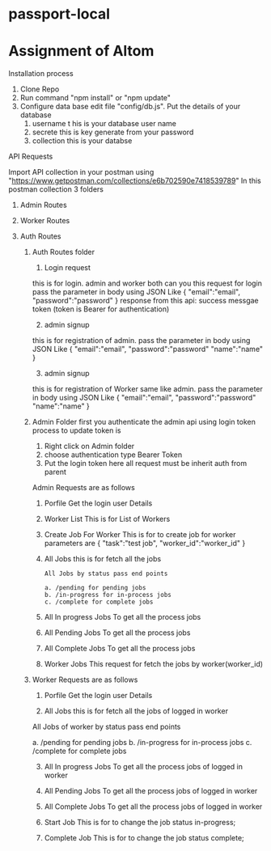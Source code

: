 # passport-local

# Assignment of Altom

Installation process

1. Clone Repo
2. Run command "npm install" or "npm update"
3. Configure data base edit file "config/db.js". Put the details of your database
   1. username t
      his is your database user name
   2. secrete
      this is key generate from your password
   3. collection
      this is your databse

API Requests

Import API collection in your postman using "https://www.getpostman.com/collections/e6b702590e7418539789"
In this postman collection 3 folders

1.  Admin Routes
2.  Worker Routes
3.  Auth Routes

    1.  Auth Routes folder

        1. Login request

        this is for login. admin and worker both can you this request for login
        pass the parameter in body using JSON Like
        {
        "email":"email",
        "password":"password"
        }
        response from this api:
        success messgae
        token (token is Bearer for authentication)

        2. admin signup

        this is for registration of admin.
        pass the parameter in body using JSON Like
        {
        "email":"email",
        "password":"password"
        "name":"name"
        }

        3. admin signup

        this is for registration of Worker same like admin.
        pass the parameter in body using JSON Like
        {
        "email":"email",
        "password":"password"
        "name":"name"
        }

    2.  Admin Folder
        first you authenticate the admin api using login token
        process to update token is

        1. Right click on Admin folder
        2. choose authentication type Bearer Token
        3. Put the login token here
           all request must be inherit auth from parent

        Admin Requests are as follows

        1.  Porfile
            Get the login user Details
        2.  Worker List
            This is for List of Workers
        3.  Create Job For Worker
            This is for to create job for worker
            parameters are
            {
            "task":"test job",
            "worker_id":"worker_id"
            }
        4.  All Jobs
            this is for fetch all the jobs

                All Jobs by status pass end points

                a. /pending for pending jobs
                b. /in-progress for in-process jobs
                c. /complete for complete jobs

        5.  All In progress Jobs
            To get all the process jobs

        6.  All Pending Jobs
            To get all the process jobs

        7.  All Complete Jobs
            To get all the process jobs
        8.  Worker Jobs
            This request for fetch the jobs by worker(worker_id)

    3.  Worker Requests are as follows

        1. Porfile
           Get the login user Details

        2. All Jobs
           this is for fetch all the jobs of logged in worker

        All Jobs of worker by status pass end points

        a. /pending for pending jobs
        b. /in-progress for in-process jobs
        c. /complete for complete jobs

        3.  All In progress Jobs
            To get all the process jobs of logged in worker

        4.  All Pending Jobs
            To get all the process jobs of logged in worker

        5.  All Complete Jobs
            To get all the process jobs of logged in worker

        6.  Start Job
            This is for to change the job status in-progress;
        7.  Complete Job
            This is for to change the job status complete;
